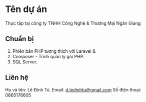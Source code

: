 # Tên dự án

Thực tập tại công ty TNHH Công Nghệ & Thương Mại Ngân Giang

## Chuẩn bị

1. Phiên bản PHP tương thích với Laravel 8.
2. Composer - Trình quản lý gói PHP.
3. SQL Server.

## Liên hệ

Họ và tên: Lê Đình Tú.
Email: d.ledinhtu@gmail.com
Số điện thoại: 0865176605

